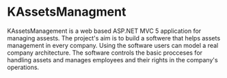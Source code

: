 # KAssetsManagment
KAssetsManagement is a web based ASP.NET MVC 5 application for managing assests. 
The project's aim is to build a softwere that helps assets management in every company.
Using the software users can model a real company architecture.
The software controls the basic procceses for handling assets and manages employees and their rights in the company's operations.
